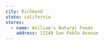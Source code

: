 ```yaml
---
city: Richmond
state: california
stores:
  - name: William's Natural Foods
    address: 12249 San Pablo Avenue
---
```

